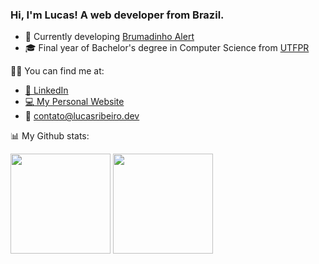 ### Hi, I'm Lucas! A web developer from Brazil.

- 🍃 Currently developing [Brumadinho Alert](https://alerta-brumadinho.netlify.app/)
- 🎓 Final year of Bachelor's degree in Computer Science from [UTFPR](http://www.utfpr.edu.br/)

🤝🏻 You can find me at:

- [:briefcase: LinkedIn](https://www.linkedin.com/in/lucasviniciusribeiro/)
- [:computer: My Personal Website](https://www.linkedin.com/in/lucasvribeiro/)
- :email: contato@lucasribeiro.dev

📊 My Github stats:

<span>
  <img height="160em"  src="https://github-readme-stats.vercel.app/api?username=lucasvribeiro&include_all_commits=true&count_private=true&show_icons=true&theme=dark" />
  <img height="160em" src="https://github-readme-stats.vercel.app/api/top-langs/?username=lucasvribeiro&layout=compact&theme=dark"/>
</span>
